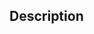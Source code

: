 ﻿<!-- nodeReference := SVG_Filter_MergeNode ( parentReference ; in ) -> parentReference (Text) -> in (Text) <- nodeReference (Text)-->## Description